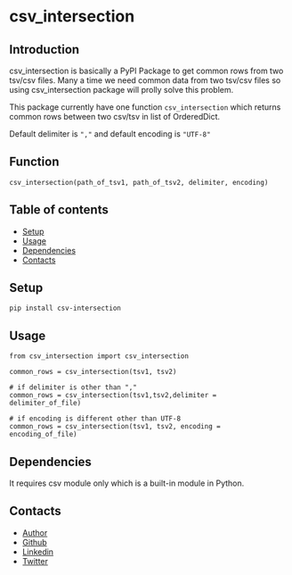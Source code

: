 # csv_intersection


## Introduction
csv_intersection is basically a PyPI Package to get common rows from two tsv/csv files. Many a time we need common data from two tsv/csv files so using csv_intersection package will prolly solve this problem.

This package currently have one function `csv_intersection` which returns common rows between two csv/tsv in list of OrderedDict.

Default delimiter is `","` and default encoding is `"UTF-8"`

## Function

```csv_intersection(path_of_tsv1, path_of_tsv2, delimiter, encoding)```

## Table of contents
* [Setup](#setup)
* [Usage](#usage)
* [Dependencies](#dependencies)
* [Contacts](#contacts)

## Setup

```pip install csv-intersection```

## Usage

```
from csv_intersection import csv_intersection

common_rows = csv_intersection(tsv1, tsv2)

# if delimiter is other than ","
common_rows = csv_intersection(tsv1,tsv2,delimiter = delimiter_of_file)

# if encoding is different other than UTF-8
common_rows = csv_intersection(tsv1, tsv2, encoding = encoding_of_file)

```

## Dependencies
It requires csv module only which is a built-in module in Python.

## Contacts
* [Author](https://swapnalshahil.github.io/)
* [Github](https://github.com/swapnalshahil)
* [Linkedin](https://www.linkedin.com/in/swapnalshahil/)
* [Twitter](https://twitter.com/eulersgamma)
